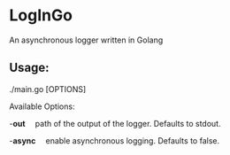 # LogInGo

An asynchronous logger written in Golang

## Usage:

./main.go [OPTIONS]

Available Options:

-**out** &emsp;path of the output of the logger. Defaults to stdout.

-**async** &emsp;enable asynchronous logging. Defaults to false.
